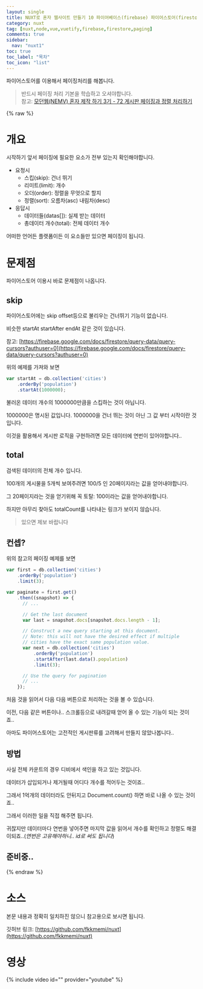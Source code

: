 ```yaml
---
layout: single
title: NUXT로 혼자 웹사이트 만들기 10 파이어베이스(firebase) 파이어스토어(firestore) 페이징(paging)처리하기
category: nuxt
tag: [nuxt,node,vue,vuetify,firebase,firestore,paging]
comments: true
sidebar:
  nav: "nuxt1"
toc: true
toc_label: "목차"
toc_icon: "list"
---
```


파이어스토어를 이용해서 페이징처리를 해봅니다.

> 반드시 페이징 처리 기본을 학습하고 오셔야합니다.  
참고: [모던웹(NEMV) 혼자 제작 하기 3기 - 72 게시판 페이징과 정렬 처리하기](/nemv/nemv-072-board-paging/)

{% raw %}
# 개요

시작하기 앞서 페이징에 필요한 요소가 전부 있는지 확인해야합니다.

- 요청시
    - 스킵(skip): 건너 뛰기
    - 리미트(limit): 개수
    - 오더(order): 정렬을 무엇으로 할지
    - 정렬(sort): 오름차(asc) 내림차(desc)
- 응답시
    - 데이터들(datas[]): 실제 받는 데이터
    - 총데이터 개수(total): 전체 데이터 개수
    
어떠한 언어든 플랫폼이든 이 요소들만 있으면 페이징이 됩니다.

# 문제점

파이어스토어 이용시 바로 문제점이 나옵니다.

## skip

파이어스토어에는 skip offset등으로 불리우는 건너뛰기 기능이 없습니다.

비슷한 startAt startAfter endAt 같은 것이 있습니다.

참고: [https://firebase.google.com/docs/firestore/query-data/query-cursors?authuser=0](https://firebase.google.com/docs/firestore/query-data/query-cursors?authuser=0)

위의 예제를 가져와 보면

```javascript
var startAt = db.collection('cities')
    .orderBy('population')
    .startAt(1000000);
```

불러온 데이터 개수의 1000000만큼을 스킵하는 것이 아닙니다.

1000000은 명시된 값입니다. 1000000을 건너 뛰는 것이 아닌 그 값 부터 시작이란 것입니다.

이것을 활용해서 게시판 로직을 구현하려면 모든 데이터에 연번이 있어야합니다..

## total

검색된 데이터의 전체 개수 입니다.

100개의 게시물을 5개씩 보여주려면 100/5 인 20페이지라는 값을 얻어내야합니다.

그 20페이지라는 것을 얻기위해 꼭 토탈: 100이라는 값을 얻어내야합니다.

하지만 아무리 찾아도 totalCount를 나타내는 링크가 보이지 않습니다.

> 있으면 제보 바랍니다

## 컨셉?

위의 참고의 페이징 예제를 보면

```javascript
var first = db.collection('cities')
    .orderBy('population')
    .limit(3);

var paginate = first.get()
    .then((snapshot) => {
      // ...

      // Get the last document
      var last = snapshot.docs[snapshot.docs.length - 1];

      // Construct a new query starting at this document.
      // Note: this will not have the desired effect if multiple
      // cities have the exact same population value.
      var next = db.collection('cities')
          .orderBy('population')
          .startAfter(last.data().population)
          .limit(3);

      // Use the query for pagination
      // ...
    });
```

처음 것을 읽어서 다음 다음 버튼으로 처리하는 것을 볼 수 있습니다.

이전, 다음 같은 버튼이나.. 스크롤등으로 내려갈때 얻어 올 수 있는 기능이 되는 것이죠..

아마도 파이어스토어는 고전적인 게시판류를 고려해서 만들지 않았나봅니다..

## 방법

사실 전체 카운트의 경우 디비에서 색인을 하고 있는 것입니다.

데이터가 삽입되거나 제거될때 어디다 개수를 적어두는 것이죠..

그래서 1억개의 데이터라도 안뒤지고 Document.count() 하면 바로 나올 수 있는 것이죠..

그래서 이러한 일을 직접 해주면 됩니다.

귀찮지만 데이터마다 연번을 넣어주면 마지막 값을 읽어서 개수를 확인하고 정렬도 해결이되죠..(_연번은 고유해야하니.. id로 써도 됩니다_)

## 준비중..

{% endraw %}

# 소스

본문 내용과 정확히 일치하진 않으니 참고용으로 보시면 됩니다.

깃허브 링크: [https://github.com/fkkmemi/nuxt](https://github.com/fkkmemi/nuxt)

# 영상

{% include video id="" provider="youtube" %}
